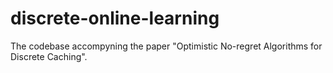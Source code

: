 # discrete-online-learning
The codebase accompyning the paper "Optimistic No-regret Algorithms for Discrete Caching".

